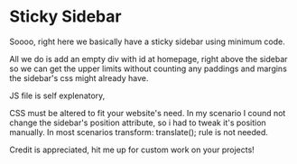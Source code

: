 # Sticky Sidebar
 Soooo, right here we basically have a sticky sidebar using minimum code.
 
All we do is add an empty div with id at homepage, right above the sidebar so we can get the upper limits without counting any paddings and margins the sidebar's css might already have. 

JS file is self explenatory, 

CSS must be altered to fit your website's need. In my scenario I cound not change the sidebar's position attribute, so i had to tweak it's position manually. In most scenarios transform: translate(); rule is not needed.
 
Credit is appreciated, hit me up for custom work on your projects!
